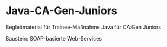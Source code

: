 # Java-CA-Gen-Juniors
Begleitmaterial für Trainee-Maßnahme Java für CA:Gen Juniors

Baustein: SOAP-basierte Web-Services
